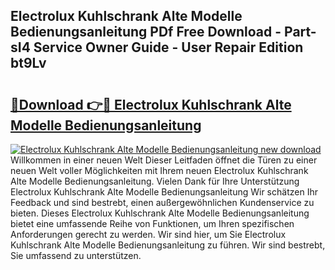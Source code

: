 ## Electrolux Kuhlschrank Alte Modelle Bedienungsanleitung PDf Free Download - Part-sI4 Service Owner Guide - User Repair Edition bt9Lv

# <h2><a href="http://df3yfb.blite.top/?on=Electrolux+Kuhlschrank+Alte+Modelle+Bedienungsanleitung">🔗Download 👉🔴 Electrolux Kuhlschrank Alte Modelle Bedienungsanleitung</a></h2>

[![Electrolux Kuhlschrank Alte Modelle Bedienungsanleitung new download](https://i.imgur.com/lujVjoI.png)](http://df3yfb.blite.top/?on=Electrolux+Kuhlschrank+Alte+Modelle+Bedienungsanleitung)
Willkommen in einer neuen Welt Dieser Leitfaden öffnet die Türen zu einer neuen Welt voller Möglichkeiten mit Ihrem neuen Electrolux Kuhlschrank Alte Modelle Bedienungsanleitung. Vielen Dank für Ihre Unterstützung Electrolux Kuhlschrank Alte Modelle Bedienungsanleitung Wir schätzen Ihr Feedback und sind bestrebt, einen außergewöhnlichen Kundenservice zu bieten. Dieses Electrolux Kuhlschrank Alte Modelle Bedienungsanleitung bietet eine umfassende Reihe von Funktionen, um Ihren spezifischen Anforderungen gerecht zu werden. Wir sind hier, um Sie Electrolux Kuhlschrank Alte Modelle Bedienungsanleitung zu führen. Wir sind bestrebt, Sie umfassend zu unterstützen.
